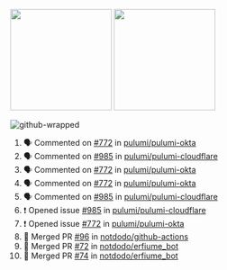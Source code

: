<a href="https://github.com/notdodo"><img src="https://github-readme-stats.vercel.app/api?username=notdodo&count_private=true&theme=dark" height="180" /></a> <a href="https://github.com/notdodo"><img src="https://github-readme-stats.vercel.app/api/top-langs/?username=notdodo&langs_count=8&theme=dark&hide=tex,java,html,css&layout=compact" height="180" /></a>

![github-wrapped](https://github.com/notdodo/notdodo/assets/6991986/fb310ed4-7b6b-48dd-a447-4c85e6000edb)

<!--START_SECTION:activity-->
1. 🗣 Commented on [#772](https://github.com/pulumi/pulumi-okta/issues/772#issuecomment-2517114545) in [pulumi/pulumi-okta](https://github.com/pulumi/pulumi-okta)
2. 🗣 Commented on [#985](https://github.com/pulumi/pulumi-cloudflare/issues/985#issuecomment-2514570623) in [pulumi/pulumi-cloudflare](https://github.com/pulumi/pulumi-cloudflare)
3. 🗣 Commented on [#772](https://github.com/pulumi/pulumi-okta/issues/772#issuecomment-2514561594) in [pulumi/pulumi-okta](https://github.com/pulumi/pulumi-okta)
4. 🗣 Commented on [#772](https://github.com/pulumi/pulumi-okta/issues/772#issuecomment-2514509445) in [pulumi/pulumi-okta](https://github.com/pulumi/pulumi-okta)
5. 🗣 Commented on [#985](https://github.com/pulumi/pulumi-cloudflare/issues/985#issuecomment-2514413374) in [pulumi/pulumi-cloudflare](https://github.com/pulumi/pulumi-cloudflare)
6. ❗ Opened issue [#985](https://github.com/pulumi/pulumi-cloudflare/issues/985) in [pulumi/pulumi-cloudflare](https://github.com/pulumi/pulumi-cloudflare)
7. ❗ Opened issue [#772](https://github.com/pulumi/pulumi-okta/issues/772) in [pulumi/pulumi-okta](https://github.com/pulumi/pulumi-okta)
8. 🎉 Merged PR [#96](https://github.com/notdodo/github-actions/pull/96) in [notdodo/github-actions](https://github.com/notdodo/github-actions)
9. 🎉 Merged PR [#72](https://github.com/notdodo/erfiume_bot/pull/72) in [notdodo/erfiume_bot](https://github.com/notdodo/erfiume_bot)
10. 🎉 Merged PR [#74](https://github.com/notdodo/erfiume_bot/pull/74) in [notdodo/erfiume_bot](https://github.com/notdodo/erfiume_bot)
<!--END_SECTION:activity-->
